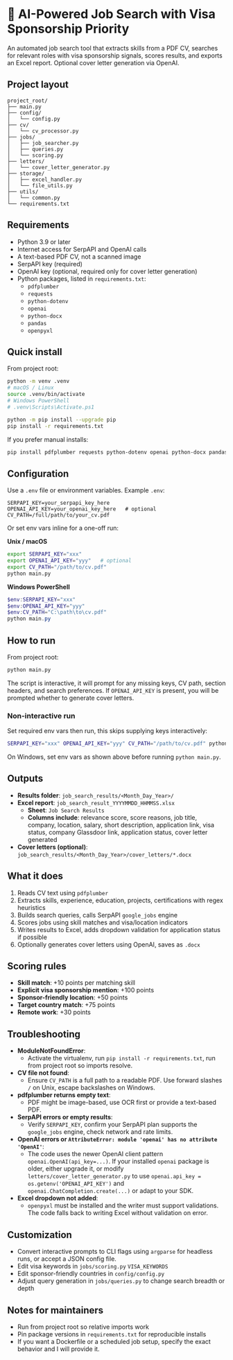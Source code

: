 # 🚀 AI-Powered Job Search with Visa Sponsorship Priority

An automated job search tool that extracts skills from a PDF CV, searches for relevant roles with visa sponsorship signals, scores results, and exports an Excel report. Optional cover letter generation via OpenAI.

## Project layout

```
project_root/
├── main.py
├── config/
│   └── config.py
├── cv/
│   └── cv_processor.py
├── jobs/
│   ├── job_searcher.py
│   ├── queries.py
│   └── scoring.py
├── letters/
│   └── cover_letter_generator.py
├── storage/
│   ├── excel_handler.py
│   └── file_utils.py
├── utils/
│   └── common.py
└── requirements.txt
```

## Requirements

*   Python 3.9 or later
*   Internet access for SerpAPI and OpenAI calls
*   A text-based PDF CV, not a scanned image
*   SerpAPI key (required)
*   OpenAI key (optional, required only for cover letter generation)
*   Python packages, listed in `requirements.txt`:
    *   `pdfplumber`
    *   `requests`
    *   `python-dotenv`
    *   `openai`
    *   `python-docx`
    *   `pandas`
    *   `openpyxl`

## Quick install

From project root:

```bash
python -m venv .venv
# macOS / Linux
source .venv/bin/activate
# Windows PowerShell
# .venv\Scripts\Activate.ps1

python -m pip install --upgrade pip
pip install -r requirements.txt
```

If you prefer manual installs:

```bash
pip install pdfplumber requests python-dotenv openai python-docx pandas openpyxl
```

## Configuration

Use a `.env` file or environment variables. Example `.env`:

```
SERPAPI_KEY=your_serpapi_key_here
OPENAI_API_KEY=your_openai_key_here   # optional
CV_PATH=/full/path/to/your_cv.pdf
```

Or set env vars inline for a one-off run:

**Unix / macOS**
```bash
export SERPAPI_KEY="xxx"
export OPENAI_API_KEY="yyy"   # optional
export CV_PATH="/path/to/cv.pdf"
python main.py
```

**Windows PowerShell**
```powershell
$env:SERPAPI_KEY="xxx"
$env:OPENAI_API_KEY="yyy"
$env:CV_PATH="C:\path\to\cv.pdf"
python main.py
```

## How to run

From project root:
```bash
python main.py
```

The script is interactive, it will prompt for any missing keys, CV path, section headers, and search preferences. If `OPENAI_API_KEY` is present, you will be prompted whether to generate cover letters.

### Non-interactive run

Set required env vars then run, this skips supplying keys interactively:

```bash
SERPAPI_KEY="xxx" OPENAI_API_KEY="yyy" CV_PATH="/path/to/cv.pdf" python main.py
```

On Windows, set env vars as shown above before running `python main.py`.

## Outputs

*   **Results folder**: `job_search_results/<Month_Day_Year>/`
*   **Excel report**: `job_search_result_YYYYMMDD_HHMMSS.xlsx`
    *   **Sheet**: `Job Search Results`
    *   **Columns include**: relevance score, score reasons, job title, company, location, salary, short description, application link, visa status, company Glassdoor link, application status, cover letter generated
*   **Cover letters (optional)**: `job_search_results/<Month_Day_Year>/cover_letters/*.docx`

## What it does

1.  Reads CV text using `pdfplumber`
2.  Extracts skills, experience, education, projects, certifications with regex heuristics
3.  Builds search queries, calls SerpAPI `google_jobs` engine
4.  Scores jobs using skill matches and visa/location indicators
5.  Writes results to Excel, adds dropdown validation for application status if possible
6.  Optionally generates cover letters using OpenAI, saves as `.docx`

## Scoring rules

*   **Skill match**: +10 points per matching skill
*   **Explicit visa sponsorship mention**: +100 points
*   **Sponsor-friendly location**: +50 points
*   **Target country match**: +75 points
*   **Remote work**: +30 points

## Troubleshooting

*   **ModuleNotFoundError**:
    *   Activate the virtualenv, run `pip install -r requirements.txt`, run from project root so imports resolve.
*   **CV file not found**:
    *   Ensure `CV_PATH` is a full path to a readable PDF. Use forward slashes `/` on Unix, escape backslashes on Windows.
*   **pdfplumber returns empty text**:
    *   PDF might be image-based, use OCR first or provide a text-based PDF.
*   **SerpAPI errors or empty results**:
    *   Verify `SERPAPI_KEY`, confirm your SerpAPI plan supports the `google_jobs` engine, check network and rate limits.
*   **OpenAI errors or `AttributeError: module 'openai' has no attribute 'OpenAI'`**:
    *   The code uses the newer OpenAI client pattern `openai.OpenAI(api_key=...)`. If your installed `openai` package is older, either upgrade it, or modify `letters/cover_letter_generator.py` to use `openai.api_key = os.getenv('OPENAI_API_KEY')` and `openai.ChatCompletion.create(...)` or adapt to your SDK.
*   **Excel dropdown not added**:
    *   `openpyxl` must be installed and the writer must support validations. The code falls back to writing Excel without validation on error.

## Customization

*   Convert interactive prompts to CLI flags using `argparse` for headless runs, or accept a JSON config file.
*   Edit visa keywords in `jobs/scoring.py` `VISA_KEYWORDS`
*   Edit sponsor-friendly countries in `config/config.py`
*   Adjust query generation in `jobs/queries.py` to change search breadth or depth

## Notes for maintainers

*   Run from project root so relative imports work
*   Pin package versions in `requirements.txt` for reproducible installs
*   If you want a Dockerfile or a scheduled job setup, specify the exact behavior and I will provide it.
